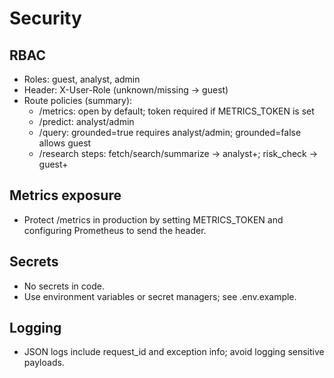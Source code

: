 # Security

## RBAC
- Roles: guest, analyst, admin
- Header: X-User-Role (unknown/missing -> guest)
- Route policies (summary):
  - /metrics: open by default; token required if METRICS_TOKEN is set
  - /predict: analyst/admin
  - /query: grounded=true requires analyst/admin; grounded=false allows guest
  - /research steps: fetch/search/summarize -> analyst+; risk_check -> guest+

## Metrics exposure
- Protect /metrics in production by setting METRICS_TOKEN and configuring Prometheus to send the header.

## Secrets
- No secrets in code.
- Use environment variables or secret managers; see .env.example.

## Logging
- JSON logs include request_id and exception info; avoid logging sensitive payloads.
